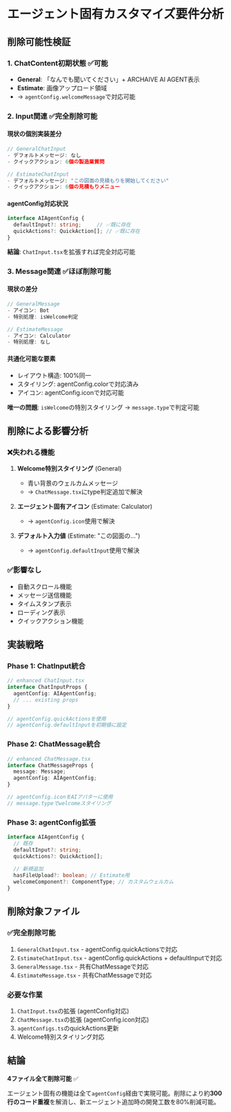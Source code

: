 # エージェント固有カスタマイズ要件分析

## 削除可能性検証

### 1. ChatContent初期状態 ✅可能
- **General**: 「なんでも聞いてください」+ ARCHAIVE AI AGENT表示
- **Estimate**: 画像アップロード領域
- → `agentConfig.welcomeMessage`で対応可能

### 2. Input関連 ✅完全削除可能

#### 現状の個別実装差分
```typescript
// GeneralChatInput
- デフォルトメッセージ: なし
- クイックアクション: 6個の製造業質問

// EstimateChatInput  
- デフォルトメッセージ: "この図面の見積もりを開始してください"
- クイックアクション: 6個の見積もりメニュー
```

#### agentConfig対応状況
```typescript
interface AIAgentConfig {
  defaultInput?: string;     // ✅既に存在
  quickActions?: QuickAction[]; // ✅既に存在
}
```

**結論**: `ChatInput.tsx`を拡張すれば完全対応可能

### 3. Message関連 ✅ほぼ削除可能

#### 現状の差分
```typescript
// GeneralMessage 
- アイコン: Bot
- 特別処理: isWelcome判定

// EstimateMessage
- アイコン: Calculator  
- 特別処理: なし
```

#### 共通化可能な要素
- レイアウト構造: 100%同一
- スタイリング: agentConfig.colorで対応済み
- アイコン: agentConfig.iconで対応可能

**唯一の問題**: `isWelcome`の特別スタイリング
→ `message.type`で判定可能

## 削除による影響分析

### ❌失われる機能
1. **Welcome特別スタイリング** (General)
   - 青い背景のウェルカムメッセージ
   - → `ChatMessage.tsx`にtype判定追加で解決

2. **エージェント固有アイコン** (Estimate: Calculator)
   - → `agentConfig.icon`使用で解決

3. **デフォルト入力値** (Estimate: "この図面の...")
   - → `agentConfig.defaultInput`使用で解決

### ✅影響なし
- 自動スクロール機能
- メッセージ送信機能
- タイムスタンプ表示
- ローディング表示
- クイックアクション機能

## 実装戦略

### Phase 1: ChatInput統合
```typescript
// enhanced ChatInput.tsx
interface ChatInputProps {
  agentConfig: AIAgentConfig;
  // ... existing props
}

// agentConfig.quickActionsを使用
// agentConfig.defaultInputを初期値に設定
```

### Phase 2: ChatMessage統合
```typescript
// enhanced ChatMessage.tsx
interface ChatMessageProps {
  message: Message;
  agentConfig: AIAgentConfig;
}

// agentConfig.iconをAIアバターに使用
// message.typeでwelcomeスタイリング
```

### Phase 3: agentConfig拡張
```typescript
interface AIAgentConfig {
  // 既存
  defaultInput?: string;
  quickActions?: QuickAction[];
  
  // 新規追加
  hasFileUpload?: boolean; // Estimate用
  welcomeComponent?: ComponentType; // カスタムウェルカム
}
```

## 削除対象ファイル

### ✅完全削除可能
1. `GeneralChatInput.tsx` - agentConfig.quickActionsで対応
2. `EstimateChatInput.tsx` - agentConfig.quickActions + defaultInputで対応
3. `GeneralMessage.tsx` - 共有ChatMessageで対応
4. `EstimateMessage.tsx` - 共有ChatMessageで対応

### 必要な作業
1. `ChatInput.tsx`の拡張 (agentConfig対応)
2. `ChatMessage.tsx`の拡張 (agentConfig.icon対応)
3. `agentConfigs.ts`のquickActions更新
4. Welcome特別スタイリング対応

## 結論

**4ファイル全て削除可能** ✅

エージェント固有の機能は全て`agentConfig`経由で実現可能。削除により約**300行のコード重複**を解消し、新エージェント追加時の開発工数を80%削減可能。